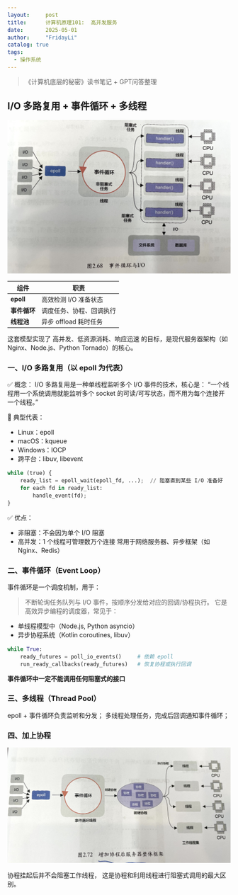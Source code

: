 ```yaml
---
layout:     post
title:      计算机原理101:  高并发服务
date:       2025-05-01
author:     "FridayLi"
catalog: true
tags:
  - 操作系统
---
```


>《计算机底层的秘密》读书笔记 + GPT问答整理

## I/O 多路复用 + 事件循环 + 多线程
![描述](/img/2025/007.jpg)

| 组件        | 职责              |
| --------- | --------------- |
| **epoll** | 高效检测 I/O 准备状态   |
| **事件循环**  | 调度任务、协程、回调执行    |
| **线程池**   | 异步 offload 耗时任务 |

这套模型实现了 高并发、低资源消耗、响应迅速 的目标，是现代服务器架构（如 Nginx、Node.js、Python Tornado）的核心。

### 一、I/O 多路复用（以 epoll 为代表）
✅ 概念：
I/O 多路复用是一种单线程监听多个 I/O 事件的技术，核心是：
“一个线程用一个系统调用就能监听多个 socket 的可读/可写状态，而不用为每个连接开一个线程。”

📌 典型代表：
* Linux：epoll
* macOS：kqueue
* Windows：IOCP
* 跨平台：libuv, libevent

```python
while (true) {
    ready_list = epoll_wait(epoll_fd, ...);  // 阻塞直到某些 I/O 准备好
    for each fd in ready_list:
        handle_event(fd);
}
```
✅ 优点：
* 非阻塞：不会因为单个 I/O 阻塞
* 高并发：1 个线程可管理数万个连接
常用于网络服务器、异步框架（如 Nginx、Redis）

### 二、事件循环（Event Loop）
事件循环是一个调度机制，用于：
> 不断轮询任务队列与 I/O 事件，按顺序分发给对应的回调/协程执行。
它是高效异步编程的调度器，常见于：
* 单线程模型中（Node.js, Python asyncio）
* 异步协程系统（Kotlin coroutines, libuv）

```python
while True:
    ready_futures = poll_io_events()     # 依赖 epoll
    run_ready_callbacks(ready_futures)   # 恢复协程或执行回调
```
**事件循环中一定不能调用任何阻塞式的接口**

### 三、多线程（Thread Pool）
epoll + 事件循环负责监听和分发；
多线程处理任务，完成后回调通知事件循环；


### 四、加上协程
![描述](/img/2025/008.jpg)

协程挂起后并不会阻塞工作线程， 这是协程和利用线程进行阻塞式调用的最大区别。

